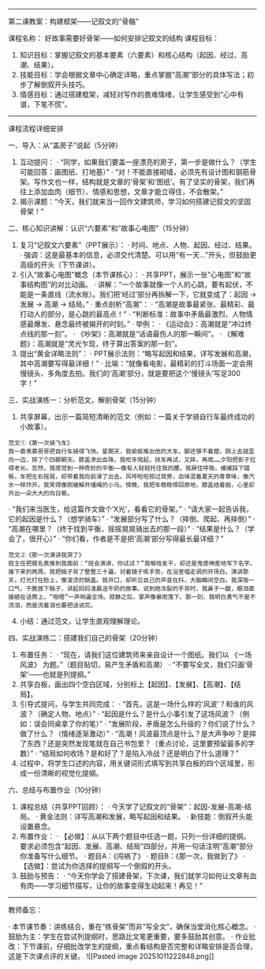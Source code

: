  
---

第二课教案：构建框架——记叙文的“骨骼”

课程名称： 好故事需要好骨架——如何安排记叙文的结构 课程目标：

1. 知识目标：掌握记叙文的基本要素（六要素）和核心结构（起因、经过、高潮、结果）。
2. 技能目标：学会根据文章中心确定详略，重点掌握“高潮”部分的具体写法；初步了解倒叙开头技巧。
3. 情感目标：通过搭建框架，减轻对写作的畏难情绪，让学生感受到“心中有谱，下笔不慌”。



---

课程流程详细安排

一、导入：从“盖房子”说起（5分钟）

1. 互动提问：
   · “同学，如果我们要盖一座漂亮的房子，第一步是做什么？（学生可能回答：画图纸、打地基）”
   · “对！不能直接砌墙，必须先有设计图和钢筋骨架。写作文也一样，结构就是文章的‘骨架’和‘图纸’。有了坚实的骨架，我们再往上添加血肉（细节）、情感和思想，文章才能立得住，不会散架。”
2. 揭示课题：“今天，我们就来当一回作文建筑师，学习如何搭建记叙文的坚固骨架！”

二、核心知识讲解：认识“六要素”和“故事心电图”（15分钟）

1. 复习“记叙文六要素”（PPT展示）：
   · 时间、地点、人物、起因、经过、结果。
   · 强调：这是最基本的信息，必须交代清楚。可以用“有一天…”开头，但鼓励更高级的开头（下节课讲）。
2. 引入“故事心电图”概念（本节课核心）：
   · 共享PPT，展示一张“心电图”和“故事结构图”的对比动画。
   · 讲解：“一个故事就像一个人的心跳，要有起伏，不能是一条直线（流水账）。我们把‘经过’部分再拆解一下，它就变成了：起因 → 发展 → 高潮 → 结局。”
   · 重点剖析“高潮”：
     · “高潮是故事最紧张、最精彩、最打动人的部分，是心跳的最高点！”
     · “判断标准：故事中矛盾最激烈、人物情感最爆发、悬念最终被揭开的时刻。”
     · 举例：
       · 《运动会》：高潮就是“冲过终点线的那一刻”。
       · 《吵架》：高潮就是“话语最伤人的那一瞬间”。
       · 《解难题》：高潮就是“灵光乍现，终于算出答案的那一刻”。
3. 提出“黄金详略法则”：
   · PPT展示法则：“略写起因和结果，详写发展和高潮，其中高潮要写得最详细！”
   · 比喻：“就像看电影，最精彩的打斗场面一定会用慢镜头、多角度去拍。我们的‘高潮’部分，就是要把这个‘慢镜头’写足300字！”

三、实战演练一：分析范文，解剖骨架（15分钟）

1. 共享屏幕，出示一篇简短清晰的范文（例如：一篇关于学骑自行车最终成功的小故事）。
```
范文①《第一次骑飞车》  
我一直羡慕哥哥把自行车骑得飞快。星期天，我偷偷推出他的大车，脚还够不着蹬，刚上去就歪向一边，摔了个四脚朝天。膝盖渗出血珠，我咬牙爬起，扶车再试，又摔，再爬……夕阳把影子拉得老长。忽然，我感觉到一种奇妙的平衡——像有人轻轻托住我的腰。我屏住呼吸，缓缓踩下踏板，车把左右摇晃，却带着我向前滑了出去。风呼啦啦掠过耳旁，血味混着夏天的青草味，像汽水一样炸开。我笑得像刚被解开缰绳的小马。傍晚，我把车稳稳停回原地，膝盖结着痂，心里却开出一朵大大的向日葵。
```
   · “我们来当医生，给这篇作文做个‘X光’，看看它的骨架。”
   · “请大家一起告诉我，它的起因是什么？（想学骑车）”
   · “发展部分写了什么？（摔倒、爬起、再摔倒）”
   · “高潮在哪里？（终于找到平衡，摇摇晃晃骑出去的那一段）”
   · “结果是什么？（学会了，很开心）”
   · “你们看，作者是不是把‘高潮’部分写得最长最详细？”
   
   
   ```
范文②《那一次演讲我哭了》  
班主任把报名表推到我面前：“班会演讲，你试试？”我喉咙发干，却还是鬼使神差地写下名字。接下来的两周，我把稿子背了整整三十遍，对着镜子练手势，在浴室唱走调的开场白。演讲那天，灯光打在脸上，像滚烫的锅盖。我开口，却听见自己的声音在抖，大脑瞬间空白。我深吸一口气，干脆放下稿子，讲起妈妈凌晨送牛奶的故事。说到她冻裂的手背时，我鼻子一酸，眼泪直接砸在话筒上，“啪嗒”一声响遍全场。寂静之后，掌声像暴雨落下。那一刻，我明白勇气不是不流泪，而是流着泪也要把话说完。
```
4. 小结：通过范文，让学生直观理解理论。

四、实战演练二：搭建我们自己的骨架（20分钟）

1. 布置任务：
   · “现在，请我们这位建筑师来亲自设计一个图纸。我们以 《一场风波》 为题。”（题目贴切，易产生矛盾和高潮）
   · “不要写全文，我们只画‘骨架’——也就是列提纲。”
2. 共享白板，画出四个空白区域，分别标上【起因】、【发展】、【高潮】、【结局】。
3. 引导式提问，与学生共同完成：
   · “首先，这是一场什么样的‘风波’？和谁的风波？（确定人物、地点）”
   · “起因是什么？是什么小事引发了这场风波？（例如：误会同桌拿了你的笔）”
   · “发展阶段，矛盾是怎么升级的？你们说了什么？做了什么？（情绪逐渐激动）”
   · “高潮！风波最顶点是什么？是大声争吵？是摔了东西？还是突然发现笔就在自己书包里？（重点讨论，这里要预留最多的字数）”
   · “结局如何收场？是和好了？是陷入冷战？还是明白了什么道理？”
4. 过程中，将学生口述的内容，用关键词形式填写到共享白板的四个区域里，形成一份清晰的视觉化提纲。

六、总结与布置作业（10分钟）

1. 课程总结（共享PPT回顾）：
   · 今天学了记叙文的“骨架”：起因-发展-高潮-结局。
   · 黄金法则：详写高潮和发展，略写起因和结果。
   · 新技能：倒叙开头能设置悬念。
2. 布置作业：
   · 【必做】：从以下两个题目中任选一题，只列一份详细的提纲。要求必须包含“起因、发展、高潮、结局”四部分，并用一句话注明“高潮”部分你准备写什么细节。
     · 题目A：《闯祸了》
     · 题目B：《那一次，我做到了》
   · 【选做】：尝试为你选择的提纲写一个倒叙的开头。
3. 鼓励与预告：
   · “今天你学会了搭建骨架，下次课，我们就学习如何让文章有血有肉——学习细节描写，让你的故事变得生动起来！再见！”

---

教师备忘：

· 本节课节奏：讲练结合，重在“练骨架”而非“写全文”，确保当堂消化核心概念。
· 鼓励为主：学生在尝试列提纲时，思路比文笔更重要，要多鼓励其创意。
· 作业批改：下节课前，仔细批改学生的提纲，重点看结构是否完整和详略安排是否合理，这是下次课点评的关键。
![[Pasted image 20251011222848.png]]